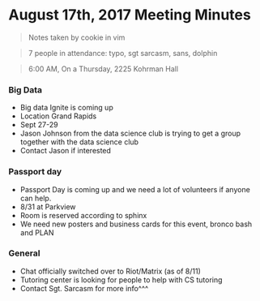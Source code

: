 # August 17th, 2017 Meeting Minutes
> Notes taken by cookie in vim

> 7 people in attendance: typo, sgt sarcasm, sans, dolphin

> 6:00 AM, On a Thursday, 2225 Kohrman Hall

### Big Data

- Big data Ignite is coming up
- Location Grand Rapids
- Sept 27-29
- Jason Johnson from the data science club is trying to get a group together with the data science club
- Contact Jason if interested

### Passport day

- Passport Day is coming up and we need a lot of volunteers if anyone can help.
- 8/31 at Parkview
- Room is reserved according to sphinx
- We need new posters and business cards for this event, bronco bash and PLAN

### General

- Chat officially switched over to Riot/Matrix (as of 8/11)
- Tutoring center is looking for people to help with CS tutoring
-  Contact Sgt. Sarcasm for more info^^^
